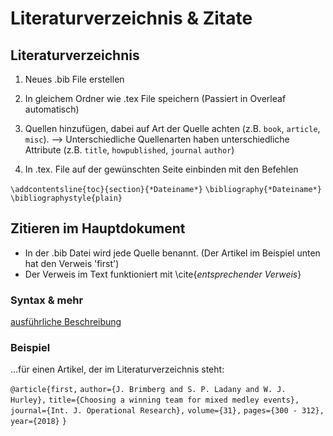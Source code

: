 # Literaturverzeichnis & Zitate

## Literaturverzeichnis

1. Neues .bib File erstellen

2. In gleichem Ordner wie .tex File speichern (Passiert in Overleaf automatisch)

3. Quellen hinzufügen, dabei auf Art der Quelle achten (z.B. `book`, `article`, `misc`). 
--> Unterschiedliche Quellenarten haben unterschiedliche Attribute (z.B. `title`, `howpublished`, `journal`  `author`)

4. In .tex. File auf der gewünschten Seite einbinden mit den Befehlen

`\addcontentsline{toc}{section}{*Dateiname*}`
`\bibliography{*Dateiname*}`
`\bibliographystyle{plain}`


## Zitieren im Hauptdokument

- In der .bib Datei wird jede Quelle benannt. (Der Artikel im Beispiel unten hat den Verweis 'first')
- Der Verweis im Text funktioniert mit \cite{*entsprechender Verweis*}

### Syntax & mehr
[ausführliche Beschreibung](https://www.heise.de/tipps-tricks/LaTeX-Literaturverzeichnis-erstellen-so-klappt-s-4401420.html)

### Beispiel 

...für einen Artikel, der im Literaturverzeichnis steht:

`@article{first,`
`author={J. Brimberg and S. P. Ladany and W. J. Hurley},`
`title={Choosing a winning team for mixed medley events},`
`journal={Int. J. Operational Research},`
`volume={31},`
`pages={300 - 312},`
`year={2018}`
`}`